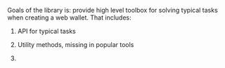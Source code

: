 Goals of the library is: provide high level toolbox for solving typical tasks when creating a web wallet.
 That includes:
 
 1. API for typical tasks

 2. Utility methods, missing in popular tools

 3. 


